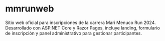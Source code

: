 # mmrunweb
Sitio web oficial para inscripciones de la carrera Mari Menuco Run 2024. Desarrollado con ASP.NET Core y Razor Pages, incluye landing, formulario de inscripción y panel administrativo para gestionar participantes.
